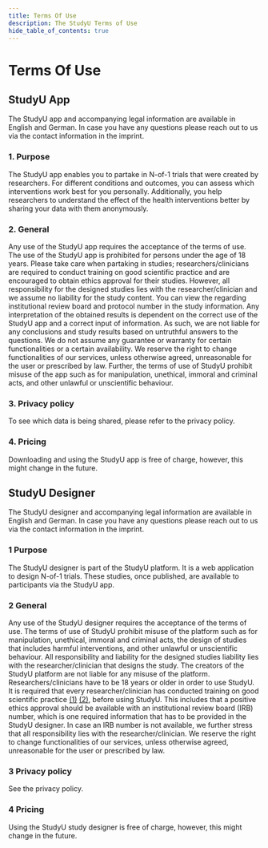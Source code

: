 ```yaml
---
title: Terms Of Use
description: The StudyU Terms of Use
hide_table_of_contents: true
---
```


# Terms Of Use

## StudyU App

The StudyU app and accompanying legal information are available in English and German. In case you have any questions please reach out to us via the contact information in the imprint.

### 1. Purpose
The StudyU app enables you to partake in N-of-1 trials that were created by researchers. For different conditions and outcomes, you can assess which interventions work best for you personally. Additionally, you help researchers to understand the effect of the health interventions better by sharing your data with them anonymously.

### 2. General
Any use of the StudyU app requires the acceptance of the terms of use. The use of the StudyU app is prohibited for persons under the age of 18 years.
Please take care when partaking in studies; researchers/clinicians are required to conduct training on good scientific practice and are encouraged to obtain ethics approval for their studies. However, all responsibility for the designed studies lies with the researcher/clinician and we assume no liability for the study content. You can view the regarding institutional review board and protocol number in the study information. Any interpretation of the obtained results is dependent on the correct use of the StudyU app and a correct input of information. As such, we are not liable for any conclusions and study results based on untruthful answers to the questions.
We do not assume any guarantee or warranty for certain functionalities or a certain availability. We reserve the right to change functionalities of our services, unless otherwise agreed, unreasonable for the user or prescribed by law. Further, the terms of use of StudyU prohibit misuse of the app such as for manipulation, unethical, immoral and criminal acts, and other unlawful or unscientific behaviour.

### 3. Privacy policy
To see which data is being shared, please refer to the privacy policy.

### 4. Pricing
Downloading and using the StudyU app is free of charge, however, this might change in the future.

## StudyU Designer
The StudyU designer and accompanying legal information are available in English and German. In case you have any questions please reach out to us via the contact information in the imprint.

### 1 Purpose
The StudyU designer is part of the StudyU platform. It is a web application to design N-of-1 trials. These studies, once published, are available to participants via the StudyU app.
### 2 General
Any use of the StudyU designer requires the acceptance of the terms of use.
The terms of use of StudyU prohibit misuse of the platform such as for manipulation, unethical, immoral and criminal acts, the design of studies that includes harmful interventions, and other unlawful or unscientific behaviour. All responsibility and liability for the designed studies liability lies with the researcher/clinician that designs the study. The creators of the StudyU platform are not liable for any misuse of the platform.
Researchers/clinicians have to be 18 years or older in order to use StudyU. It is required that every researcher/clinician has conducted training on good scientific practice [(1)](http://www.allea.org/wp-content/uploads/2017/03/ALLEA-European-Code-of-Conduct-for-Research-Integrity-2017-1.pdf) [(2)](https://www.dfg.de/download/pdf/foerderung/rechtliche_rahmenbedingungen/gute_wissenschaftliche_praxis/kodex_gwp_en.pdf),  before using StudyU. This includes that a positive ethics approval should be available with an institutional review board (IRB) number, which is one required information that has to be provided in the StudyU designer. In case an IRB number is not available, we further stress that all responsibility lies with the researcher/clinician.
We reserve the right to change functionalities of our services, unless otherwise agreed, unreasonable for the user or prescribed by law.
### 3 Privacy policy
See the privacy policy.
### 4 Pricing
Using the StudyU study designer is free of charge, however, this might change in the future.
